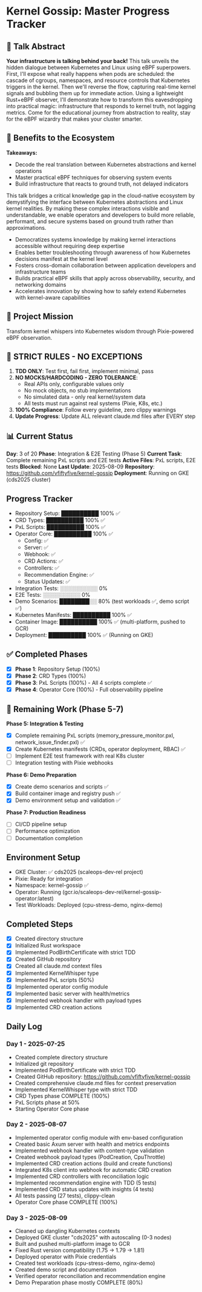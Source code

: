 # Kernel Gossip: Master Progress Tracker

## 📢 Talk Abstract
**Your infrastructure is talking behind your back!** This talk unveils the hidden dialogue between Kubernetes and Linux using eBPF superpowers. First, I'll expose what really happens when pods are scheduled: the cascade of cgroups, namespaces, and resource controls that Kubernetes triggers in the kernel. Then we'll reverse the flow, capturing real-time kernel signals and bubbling them up for immediate action. Using a lightweight Rust+eBPF observer, I'll demonstrate how to transform this eavesdropping into practical magic: infrastructure that responds to kernel truth, not lagging metrics. Come for the educational journey from abstraction to reality, stay for the eBPF wizardry that makes your cluster smarter.

## 🎯 Benefits to the Ecosystem
**Takeaways:**
- Decode the real translation between Kubernetes abstractions and kernel operations
- Master practical eBPF techniques for observing system events
- Build infrastructure that reacts to ground truth, not delayed indicators

This talk bridges a critical knowledge gap in the cloud-native ecosystem by demystifying the interface between Kubernetes abstractions and Linux kernel realities. By making these complex interactions visible and understandable, we enable operators and developers to build more reliable, performant, and secure systems based on ground truth rather than approximations.

- Democratizes systems knowledge by making kernel interactions accessible without requiring deep expertise
- Enables better troubleshooting through awareness of how Kubernetes decisions manifest at the kernel level
- Fosters cross-domain collaboration between application developers and infrastructure teams
- Builds practical eBPF skills that apply across observability, security, and networking domains
- Accelerates innovation by showing how to safely extend Kubernetes with kernel-aware capabilities

## 🎯 Project Mission
Transform kernel whispers into Kubernetes wisdom through Pixie-powered eBPF observation.

## 🚨 STRICT RULES - NO EXCEPTIONS
1. **TDD ONLY**: Test first, fail first, implement minimal, pass
2. **NO MOCKS/HARDCODING - ZERO TOLERANCE**: 
   - Real APIs only, configurable values only
   - No mock objects, no stub implementations
   - No simulated data - only real kernel/system data
   - All tests must run against real systems (Pixie, K8s, etc.)
3. **100% Compliance**: Follow every guideline, zero clippy warnings
4. **Update Progress**: Update ALL relevant claude.md files after EVERY step

## 📊 Current Status
**Day**: 3 of 20
**Phase**: Integration & E2E Testing (Phase 5) 
**Current Task**: Complete remaining PxL scripts and E2E tests
**Active Files**: PxL scripts, E2E tests
**Blocked**: None
**Last Update**: 2025-08-09
**Repository**: https://github.com/vfiftyfive/kernel-gossip
**Deployment**: Running on GKE (cds2025 cluster)

## Progress Tracker
- Repository Setup: ██████████ 100% ✅
- CRD Types: ██████████ 100% ✅
- PxL Scripts: ██████████ 100% ✅
- Operator Core: ██████████ 100% ✅
  - Config: ✅
  - Server: ✅
  - Webhook: ✅
  - CRD Actions: ✅
  - Controllers: ✅
  - Recommendation Engine: ✅
  - Status Updates: ✅
- Integration Tests: ░░░░░░░░░░ 0%
- E2E Tests: ░░░░░░░░░░ 0%
- Demo Scenarios: ████████░░ 80% (test workloads ✅, demo script ✅)
- Kubernetes Manifests: ██████████ 100% ✅
- Container Image: ██████████ 100% ✅ (multi-platform, pushed to GCR)
- Deployment: ██████████ 100% ✅ (Running on GKE)

## ✅ Completed Phases
- [x] **Phase 1**: Repository Setup (100%)
- [x] **Phase 2**: CRD Types (100%) 
- [x] **Phase 3**: PxL Scripts (100%) - All 4 scripts complete ✅
- [x] **Phase 4**: Operator Core (100%) - Full observability pipeline

## 🚧 Remaining Work (Phase 5-7)
**Phase 5: Integration & Testing**
- [x] Complete remaining PxL scripts (memory_pressure_monitor.pxl, network_issue_finder.pxl) ✅
- [x] Create Kubernetes manifests (CRDs, operator deployment, RBAC) ✅
- [ ] Implement E2E test framework with real K8s cluster
- [ ] Integration testing with Pixie webhooks

**Phase 6: Demo Preparation**
- [x] Create demo scenarios and scripts ✅
- [x] Build container image and registry push ✅
- [x] Demo environment setup and validation ✅

**Phase 7: Production Readiness** 
- [ ] CI/CD pipeline setup
- [ ] Performance optimization
- [ ] Documentation completion

## Environment Setup
- GKE Cluster: ✅ cds2025 (scaleops-dev-rel project)
- Pixie: Ready for integration
- Namespace: kernel-gossip ✅
- Operator: Running (gcr.io/scaleops-dev-rel/kernel-gossip-operator:latest)
- Test Workloads: Deployed (cpu-stress-demo, nginx-demo)

## Completed Steps
- [x] Created directory structure
- [x] Initialized Rust workspace
- [x] Implemented PodBirthCertificate with strict TDD
- [x] Created GitHub repository
- [x] Created all claude.md context files
- [x] Implemented KernelWhisper type
- [x] Implemented PxL scripts (50%)
- [x] Implemented operator config module
- [x] Implemented basic server with health/metrics
- [x] Implemented webhook handler with payload types
- [x] Implemented CRD creation actions

## Daily Log
### Day 1 - 2025-07-25
- Created complete directory structure
- Initialized git repository
- Implemented PodBirthCertificate with strict TDD
- Created GitHub repository: https://github.com/vfiftyfive/kernel-gossip
- Created comprehensive claude.md files for context preservation
- Implemented KernelWhisper type with strict TDD
- CRD Types phase COMPLETE (100%)
- PxL Scripts phase at 50%
- Starting Operator Core phase

### Day 2 - 2025-08-07
- Implemented operator config module with env-based configuration
- Created basic Axum server with health and metrics endpoints
- Implemented webhook handler with content-type validation
- Created webhook payload types (PodCreation, CpuThrottle)
- Implemented CRD creation actions (build and create functions)
- Integrated K8s client into webhook for automatic CRD creation
- Implemented CRD controllers with reconciliation logic
- Implemented recommendation engine with TDD (5 tests)
- Implemented CRD status updates with insights (4 tests)
- All tests passing (27 tests), clippy-clean
- Operator Core phase COMPLETE (100%)

### Day 3 - 2025-08-09
- Cleaned up dangling Kubernetes contexts
- Deployed GKE cluster "cds2025" with autoscaling (0-3 nodes)
- Built and pushed multi-platform image to GCR
- Fixed Rust version compatibility (1.75 → 1.79 → 1.81)
- Deployed operator with Pixie credentials
- Created test workloads (cpu-stress-demo, nginx-demo)
- Created demo script and documentation
- Verified operator reconciliation and recommendation engine
- Demo Preparation phase mostly COMPLETE (80%)